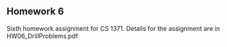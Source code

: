 ## Homework 6

Sixth homework assignment for CS 1371. Details for the assignment are in HW06_DrillProblems.pdf
